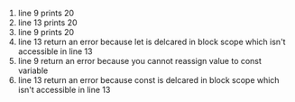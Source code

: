 1. line 9 prints 20 
2. line 13 prints 20
3. line 9 prints 20
4. line 13 return an error because let is delcared in block scope which isn't accessible in line 13
5. line 9 return an error because you cannot reassign value to const variable
6. line 13 return an error because const is delcared in block scope which isn't accessible in line 13